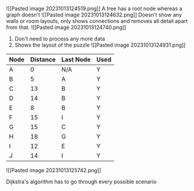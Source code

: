 ![[Pasted image 20231013124519.png]]
A tree has a root node whereas a graph doesn't
![[Pasted image 20231013124632.png]]
Doesn't show any walls or room layouts, only shows connections and removes all detail apart from that.
![[Pasted image 20231013124740.png]]
1. Don't need to process any more data
2. Shows the layout of the puzzle
![[Pasted image 20231013124931.png]]

| Node | Distance | Last Node | Used |
| ---- | -------- | --------- | ---- |
| A    | 0        | N/A       | Y    |
| B    | 5        | A         | Y    |
| C    | 13       | B         | Y    |
| D    | 14       | B         | Y    |
| E    | 8        | B         | Y    |
| F    | 15       | I         | Y    |
| G    | 15       | C         | Y    |
| H    | 18       | G         | Y    |
| I    | 12       | E         | Y    |
| J    | 14       | I         | Y    |

![[Pasted image 20231013125742.png]]

Dijkstra's algorithm has to go through every possible scenario 
